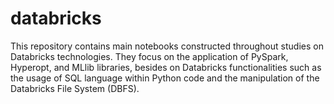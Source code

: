 # databricks

This repository contains main notebooks constructed throughout studies on Databricks technologies. They focus on the application of PySpark, Hyperopt, and MLlib libraries, besides on Databricks functionalities such as the usage of SQL language within Python code and the manipulation of the Databricks File System (DBFS).
